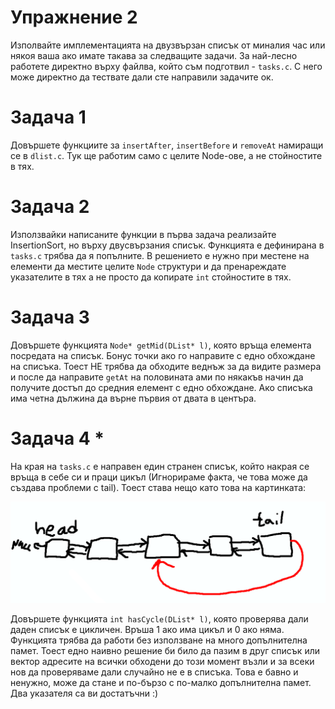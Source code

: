 # Упражнение 2

Изполвайте имплементацията на двузвързан списък от миналия час или някоя ваша ако имате такава за следващите задачи. За най-лесно работете директно върху файлва, който съм подготвил - `tasks.c`. С него може директно да тествате дали сте направили задачите ок.

# Задача 1

Довършете функциите за `insertAfter`, `insertBefore` и `removeAt` намиращи се в `dlist.c`. Тук ще работим само с целите Node-ове, а не стойностите в тях.

# Задача 2

Използвайки написаните функции в първа задача реализайте InsertionSort, но върху двусвързания списък. Функцията е дефинирана в `tasks.c` трябва да я попълните. В решението е нужно при местене на елементи да местите целите
`Node` структури и да пренареждате указателите в тях а не просто да копирате `int` стойностите в тях.

# Задача 3

Довършете функцията `Node* getMid(DList* l)`, която връща елемента посредата на списък. Бонус точки ако го направите с едно обхождане на списъка. Тоест НЕ трябва да обходите веднъж за да видите размера и после да направите `getAt` на половината ами по някакъв начин да получите достъп до средния елемент с едно обхождане. Ако списъка има четна дължина да върне първия от двата в центъра.

# Задача 4 \*

На края на `tasks.c` е направен един странен списък, който накрая се връща в себе си и праци цикъл (Игнорираме факта, че това може да създава проблеми с tail). Тоест става нещо като това на картинката:

![Loop List](./loop_list.png)

Довършете функцията `int hasCycle(DList* l)`, която проверява дали даден списък е цикличен. Връша 1 ако има цикъл и 0 ако няма. Функцията трябва да работи без използване на много допълнителна памет. Тоест едно наивно решение би било да пазим в друг списък или вектор адресите на всички обходени до този момент възли и за всеки нов да проверяваме дали случайно не е в списъка. Това е бавно и ненужно, може да стане и по-бързо с по-малко допълнителна памет. Два указателя са ви достатъчни :)
